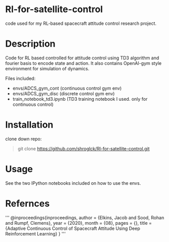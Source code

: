 # Rl-for-satellite-control
code  used for my RL-based spacecraft attitude control research project.


# Description
Code for RL based controlled for attitude control using TD3 algorithm and fourier basis to encode state and action. It also contains OpenAI-gym style environment for simulation of dynamics.


Files included:
- envs/ADCS_gym_cont (continuous control gym env)
- envs/ADCS_gym_disc (discrete control gym env)
- train_notebook_td3.ipynb (TD3 training notebook I used. only for continuous control)


# Installation
clone down repo:
> git clone https://github.com/shroglck/Rl-for-satellite-control.git

# Usage
See the two IPython notebooks  included on how to use the envs.

# Refernces
'''
@inproceedings{inproceedings,
author = {Elkins, Jacob and Sood, Rohan and Rumpf, Clemens},
year = {2020},
month = {08},
pages = {},
title = {Adaptive Continuous Control of Spacecraft Attitude Using Deep Reinforcement Learning}
}
'''
